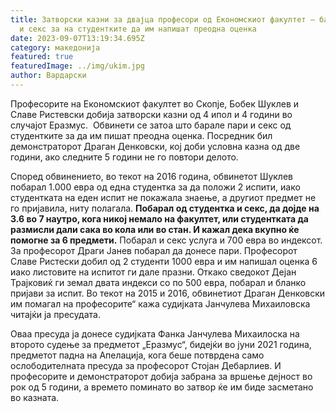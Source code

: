 ```yaml
---
title: Затворски казни за двајца професори од Економскиот факултет – барале пари
  и секс за на студентките да им напишат преодна оценка
date: 2023-09-07T13:19:34.695Z
category: македонија
featured: true
featuredImage: ../img/ukim.jpg
author: Вардарски
---
```

<!--StartFragment-->

Професорите на Економскиот факултет во Скопје, Бобек Шуклев и Славе Ристевски добија затворски казни од 4 ипол и 4 години во случајот Еразмус.  Обвинети се затоа што барале пари и секс од студентките за да им пишат преодна оценка. Посредник бил демонстраторот Драган Денковски, кој доби условна казна од две години, ако следните 5 години не го повтори делото.

Според обвинението, во текот на 2016 година, обвинетот Шуклев побарал 1.000 евра од една студентка за да положи 2 испити, иако студентката на еден испит не покажала знаење, а другиот предмет не го пријавила, ниту полагала. **Побарал од студентка и секс, да дојде на 3.6 во 7 наутро, кога никој немало на факултет, или студентката да размисли дали сака во кола или во стан. И кажал дека вкупно ќе помогне за 6 предмети.** Побарал и секс услуга и 700 евра во индексот. За професорот Драги Јанев побарал да донесе пари. Професорот Славе Ристески добил од 2 студенти 1000 евра и им напишал оценка 6 иако листовите на испитот ги дале празни. Откако сведокот Дејан Трајковиќ ги земал двата индекси со по 500 евра, побарал и бланко пријави за испит. Во текот на 2015 и 2016, обвинетиот Драган Денковски им помагал на професорите“ кажа судијката Јанчулева Михаиловска читајќи ја пресудата.

Оваа пресуда ја донесе судијката Фанка Јанчулева Михаилоска на второто судење за предметот „Еразмус“, бидејќи во јуни 2021 година, предметот падна на Апелација, кога беше потврдена само ослободителната пресуда за професорот Стојан Дебарлиев. И професорите и демонстраторот добија забрана за вршење дејност во рок од 5 години, а времето поминато во затвор ќе им биде засметано во казната.

<!--EndFragment-->